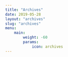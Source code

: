 ```yaml
---
title: "Archives"
date: 2019-05-28
layout: "archives"
slug: "archives"
menu:
    main:
        weight: -60
        params: 
            icon: archives
---
```


